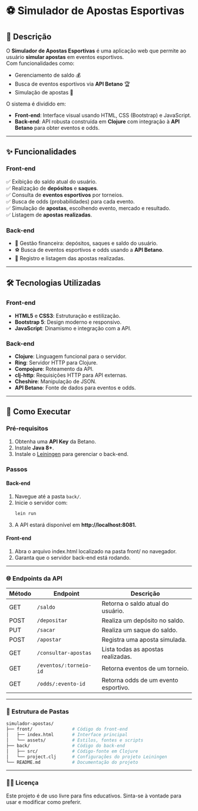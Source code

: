 # ⚽ Simulador de Apostas Esportivas  

## 📜 Descrição  
O **Simulador de Apostas Esportivas** é uma aplicação web que permite ao usuário **simular apostas** em eventos esportivos.  
Com funcionalidades como:  
- Gerenciamento de saldo 💰  
- Busca de eventos esportivos via **API Betano** 🏆  
- Simulação de apostas 🎰  

O sistema é dividido em:  
- **Front-end**: Interface visual usando HTML, CSS (Bootstrap) e JavaScript.  
- **Back-end**: API robusta construída em **Clojure** com integração à **API Betano** para obter eventos e odds.  

---  

## ✨ Funcionalidades  

### **Front-end**  
✅ Exibição do saldo atual do usuário.  
✅ Realização de **depósitos** e **saques**.  
✅ Consulta de **eventos esportivos** por torneios.  
✅ Busca de odds (probabilidades) para cada evento.  
✅ Simulação de **apostas**, escolhendo evento, mercado e resultado.  
✅ Listagem de **apostas realizadas**.  

### **Back-end**  
- 🔧 Gestão financeira: depósitos, saques e saldo do usuário.  
- ⚽ Busca de eventos esportivos e odds usando a **API Betano**.  
- 📄 Registro e listagem das apostas realizadas.  

---  

## 🛠️ Tecnologias Utilizadas  

### **Front-end**  
- **HTML5** e **CSS3**: Estruturação e estilização.  
- **Bootstrap 5**: Design moderno e responsivo.  
- **JavaScript**: Dinamismo e integração com a API.  

### **Back-end**  
- **Clojure**: Linguagem funcional para o servidor.  
- **Ring**: Servidor HTTP para Clojure.  
- **Compojure**: Roteamento da API.  
- **clj-http**: Requisições HTTP para API externas.  
- **Cheshire**: Manipulação de JSON.  
- **API Betano**: Fonte de dados para eventos e odds.  

---  

## 🚀 Como Executar  

### **Pré-requisitos**  
1. Obtenha uma **API Key** da Betano.  
2. Instale **Java 8+**.  
3. Instale o [Leiningen](https://leiningen.org/) para gerenciar o back-end.  

### **Passos**  

#### **Back-end**  
1. Navegue até a pasta `back/`.  
2. Inicie o servidor com:  
   ```bash
   lein run
3. A API estará disponível em **http://localhost:8081.**

#### **Front-end**
1. Abra o arquivo index.html localizado na pasta front/ no navegador.
2. Garanta que o servidor back-end está rodando.

---

   ### **🌐 Endpoints da API**

| **Método** | **Endpoint**              | **Descrição**                            |
|------------|---------------------------|------------------------------------------|
| GET        | `/saldo`                  | Retorna o saldo atual do usuário.        |
| POST       | `/depositar`              | Realiza um depósito no saldo.            |
| PUT        | `/sacar`                  | Realiza um saque do saldo.               |
| POST       | `/apostar`                | Registra uma aposta simulada.            |
| GET        | `/consultar-apostas`      | Lista todas as apostas realizadas.       |
| GET        | `/eventos/:torneio-id`    | Retorna eventos de um torneio.           |
| GET        | `/odds/:evento-id`        | Retorna odds de um evento esportivo.     |

---

### **📂 Estrutura de Pastas**

```bash
simulador-apostas/  
├── front/               # Código do front-end  
│   ├── index.html       # Interface principal  
│   └── assets/          # Estilos, fontes e scripts  
├── back/                # Código do back-end  
│   ├── src/             # Código-fonte em Clojure  
│   └── project.clj      # Configurações do projeto Leiningen  
└── README.md            # Documentação do projeto
```

---

### **📂📄 Licença**
Este projeto é de uso livre para fins educativos.
Sinta-se à vontade para usar e modificar como preferir.
